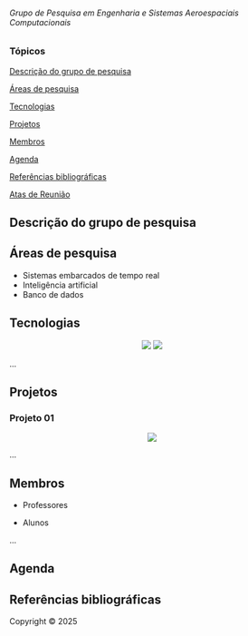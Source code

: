
###### Grupo de Pesquisa em Engenharia e Sistemas Aeroespaciais Computacionais
### Tópicos 

[Descrição do grupo de pesquisa](#descrição-do-grupo-de-pesquisa)

[Áreas de pesquisa](#Áreas-de-pesquisa)

[Tecnologias](#tecnologias)

[Projetos](#projetos)

[Membros](#membros)

[Agenda](#agenda)

[Referências bibliográficas](#referências-bibliográficas)

[Atas de Reunião](./atas.md)


## Descrição do grupo de pesquisa 


## Áreas de pesquisa
  - Sistemas embarcados de tempo real
  - Inteligência artificial
  - Banco de dados
  

## Tecnologias 

<p align="center">
  <img src="https://img.shields.io/static/v1?label=react&message=framework&color=blue&style=for-the-badge&logo=PYTHON"/>
  <img src="http://img.shields.io/static/v1?label=PYTHON&message=3.11&color=blue&style=for-the-badge&logo=python"/>
</p>
... 

## Projetos

### Projeto 01
<p align="center">
   <img src="http://img.shields.io/static/v1?label=STATUS&message=EM%20DESENVOLVIMENTO&color=RED&style=for-the-badge"/>
</p>

...

## Membros
  - Professores

  - Alunos

... 

## Agenda


## Referências bibliográficas



Copyright ©️ 2025 
